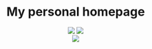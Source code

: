 <h1 align="center">My personal homepage</h1>

<div align="center">
    <img src="https://img.shields.io/badge/BUILT%20WITH-Nuxt-nrightgreen?style=for-the-badge" />
    <img src="https://img.shields.io/badge/BUILT%20WITH-TAILWINDCSS-blue?style=for-the-badge" />
</div>

<div align="center">
    <img src="https://img.shields.io/badge/MADE%20WITH-%E2%9D%A4-red?style=for-the-badge" />
</div>
